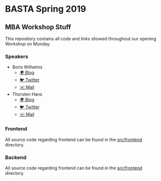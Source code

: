 # BASTA Spring 2019

## MBA Workshop Stuff

This repository contains all code and links showed throughout our opening Workshop on Monday.

### Speakers

 - Boris Wilhelms
   - [🌍 Blog](https://blog.wille-zone.de) 
   - [🐦 Twitter](https://twitter.com/BorisWilhelms)
   - [✉️ Mail](mailto:boris.wilhelms@thinktecture.com)
 - Thorsten Hans
   - [🌍 Blog](https://thorsten-hans.com) 
   - [🐦 Twitter](https://twitter.com/ThorstenHans) 
   - [✉️ Mail](mailto:thorsten.hans@thinktecture.com)


### Frontend

All source code regarding frontend can be found in the [src/frontend](./src/frontend/) directory.

### Backend

All source code regarding frontend can be found in the [src/frontend](./src/backend/) directory.
